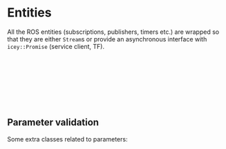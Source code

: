 # Entities 

All the ROS entities (subscriptions, publishers, timers etc.) are wrapped so that they are either `Stream`s or provide an asynchronous interface with `icey::Promise` (service client, TF).


```{doxygenstruct} icey::ParameterStream
```

```{doxygenstruct} icey::SubscriptionStream
```
```{doxygenstruct} icey::TimerStream
```

```{doxygenstruct} icey::PublisherStream
```

```{doxygenstruct} icey::ServiceStream
```

```{doxygenstruct} icey::ServiceClient
```

```{doxygenstruct} icey::TransformSubscriptionStream
```

```{doxygenstruct} icey::TransformBuffer
```

```{doxygenstruct} icey::TransformPublisherStream
```


## Parameter validation 

Some extra classes related to parameters:

```{doxygenstruct} icey::Interval
```
```{doxygenstruct} icey::Set
```
```{doxygenstruct} icey::Validator
```

```{doxygenstruct} icey::ValueOrParameter
```



